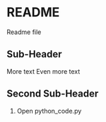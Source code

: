 # README

Readme file

## Sub-Header

More text
Even more text

## Second Sub-Header

1. Open python_code.py
